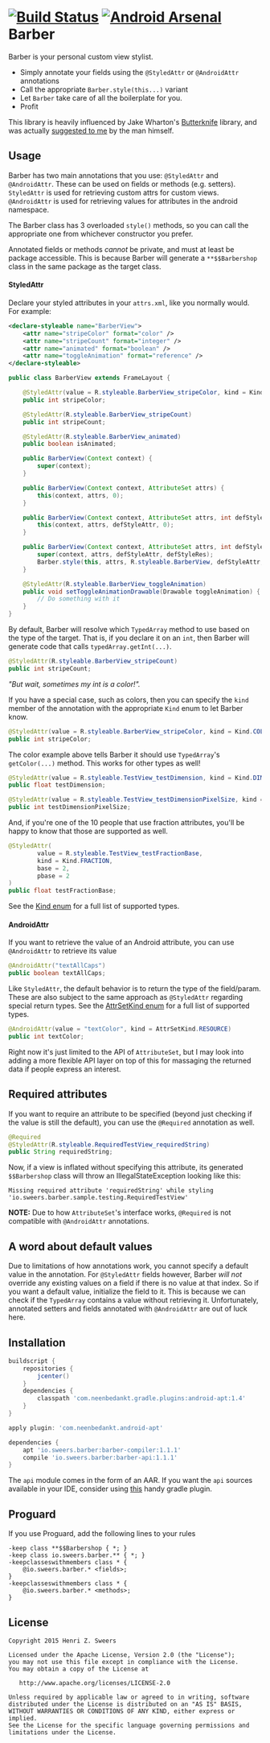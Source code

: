 [![Build Status](https://travis-ci.org/hzsweers/barber.svg?branch=master)](https://travis-ci.org/hzsweers/barber) [![Android Arsenal](https://img.shields.io/badge/Android%20Arsenal-Barber-brightgreen.svg?style=flat)](http://android-arsenal.com/details/1/1612)
Barber
======

Barber is your personal custom view stylist.

* Simply annotate your fields using the `@StyledAttr` or `@AndroidAttr` annotations
* Call the appropriate `Barber.style(this...)` variant
* Let `Barber` take care of all the boilerplate for you.
* Profit

This library is heavily influenced by Jake Wharton's [Butterknife](https://github.com/JakeWharton/butterknife) library, and was actually [suggested to me](http://www.reddit.com/r/androiddev/comments/2ue4rm/i_want_to_learn_annotation_processing_but_cant/co7n093?context=3) by the man himself.

Usage
-----

Barber has two main annotations that you use: `@StyledAttr` and `@AndroidAttr`. These can be used on fields or methods (e.g. setters). `StyledAttr` is used for retrieving custom attrs for custom views. `@AndroidAttr` is used for retrieving values for attributes in the android namespace.

The Barber class has 3 overloaded `style()` methods, so you can call the appropriate one from whichever constructor you prefer.

Annotated fields or methods *cannot* be private, and must at least be package accessible. This is because Barber will generate a `**$$Barbershop` class in the same package as the target class.

#### StyledAttr

Declare your styled attributes in your `attrs.xml`, like you normally would. For example:

```xml
<declare-styleable name="BarberView">
    <attr name="stripeColor" format="color" />
    <attr name="stripeCount" format="integer" />
    <attr name="animated" format="boolean" />
    <attr name="toggleAnimation" format="reference" />
</declare-styleable>
```

```java
public class BarberView extends FrameLayout {

    @StyledAttr(value = R.styleable.BarberView_stripeColor, kind = Kind.COLOR)
    public int stripeColor;

    @StyledAttr(R.styleable.BarberView_stripeCount)
    public int stripeCount;

    @StyledAttr(R.styleable.BarberView_animated)
    public boolean isAnimated;

    public BarberView(Context context) {
        super(context);
    }

    public BarberView(Context context, AttributeSet attrs) {
        this(context, attrs, 0);
    }

    public BarberView(Context context, AttributeSet attrs, int defStyleAttr) {
        this(context, attrs, defStyleAttr, 0);
    }

    public BarberView(Context context, AttributeSet attrs, int defStyleAttr, int defStyleRes) {
        super(context, attrs, defStyleAttr, defStyleRes);
        Barber.style(this, attrs, R.styleable.BarberView, defStyleAttr, defStyleRes);
    }

    @StyledAttr(R.styleable.BarberView_toggleAnimation)
    public void setToggleAnimationDrawable(Drawable toggleAnimation) {
        // Do something with it
    }
}
```

By default, Barber will resolve which `TypedArray` method to use based on the type of the target. That is, if you declare it on an `int`, then Barber will generate code that calls `typedArray.getInt(...)`.

```java
@StyledAttr(R.styleable.BarberView_stripeCount)
public int stripeCount;
```

*"But wait, sometimes my int is a color!".*

If you have a special case, such as colors, then you can specify the `kind` member of the annotation with the appropriate `Kind` enum to let Barber know.

 ```java
 @StyledAttr(value = R.styleable.BarberView_stripeColor, kind = Kind.COLOR)
 public int stripeColor;
 ```

The color example above tells Barber it should use `TypedArray`'s `getColor(...)` method. This works for other types as well!

```java
@StyledAttr(value = R.styleable.TestView_testDimension, kind = Kind.DIMEN)
public float testDimension;

@StyledAttr(value = R.styleable.TestView_testDimensionPixelSize, kind = Kind.DIMEN_PIXEL_SIZE)
public int testDimensionPixelSize;
```

And, if you're one of the 10 people that use fraction attributes, you'll be happy to know that those are supported as well.

```java
@StyledAttr(
        value = R.styleable.TestView_testFractionBase,
        kind = Kind.FRACTION,
        base = 2,
        pbase = 2
)
public float testFractionBase;
```

See the [Kind enum](https://github.com/hzsweers/barber/blob/master/api/src/main/java/io/sweers/barber/Kind.java) for a full list of supported types.

#### AndroidAttr

If you want to retrieve the value of an Android attribute, you can use `@AndroidAttr` to retrieve its value

```java
@AndroidAttr("textAllCaps")
public boolean textAllCaps;
```

Like `StyledAttr`, the default behavior is to return the type of the field/param. These are also subject to the same approach as `@StyledAttr` regarding special return types. See the [AttrSetKind enum](https://github.com/hzsweers/barber/blob/master/api/src/main/java/io/sweers/barber/AttrSetKind.java) for a full list of supported types.

```java
@AndroidAttr(value = "textColor", kind = AttrSetKind.RESOURCE)
public int textColor;
```

Right now it's just limited to the API of `AttributeSet`, but I may look into adding a more flexible API layer on top of this for massaging the returned data if people express an interest.

Required attributes
-------------------
If you want to require an attribute to be specified (beyond just checking if the value is still the default), you can use the `@Required` annotation as well.

```java
@Required
@StyledAttr(R.styleable.RequiredTestView_requiredString)
public String requiredString;
```

Now, if a view is inflated without specifying this attribute, its generated `$$Barbershop` class will throw an IllegalStateException looking like this:

`Missing required attribute 'requiredString' while styling 'io.sweers.barber.sample.testing.RequiredTestView'`

**NOTE:** Due to how `AttributeSet`'s interface works, `@Required` is not compatible with `@AndroidAttr` annotations.

A word about default values
---------------------------
Due to limitations of how annotations work, you cannot specify a default value in the annotation. For `@StyledAttr` fields however, Barber *will not* override any existing values on a field if there is no value at that index. So if you want a default value, initialize the field to it. This is because we can check if the `TypedArray` contains a value without retrieving it. Unfortunately, annotated setters and fields annotated with `@AndroidAttr` are out of luck here.

Installation
------------
```groovy
buildscript {
    repositories {
        jcenter()
    }
    dependencies {
        classpath 'com.neenbedankt.gradle.plugins:android-apt:1.4'
    }
}

apply plugin: 'com.neenbedankt.android-apt'

dependencies {
    apt 'io.sweers.barber:barber-compiler:1.1.1'
    compile 'io.sweers.barber:barber-api:1.1.1'
}
```

The `api` module comes in the form of an AAR. If you want the `api` sources available in your IDE, consider using [this](https://github.com/xujiaao/AARLinkSources) handy gradle plugin.

Proguard
--------

If you use Proguard, add the following lines to your rules
```
-keep class **$$Barbershop { *; }
-keep class io.sweers.barber.** { *; }
-keepclasseswithmembers class * {
    @io.sweers.barber.* <fields>;
}
-keepclasseswithmembers class * {
    @io.sweers.barber.* <methods>;
}
```

License
-------

    Copyright 2015 Henri Z. Sweers

    Licensed under the Apache License, Version 2.0 (the "License");
    you may not use this file except in compliance with the License.
    You may obtain a copy of the License at

       http://www.apache.org/licenses/LICENSE-2.0

    Unless required by applicable law or agreed to in writing, software
    distributed under the License is distributed on an "AS IS" BASIS,
    WITHOUT WARRANTIES OR CONDITIONS OF ANY KIND, either express or implied.
    See the License for the specific language governing permissions and
    limitations under the License.

